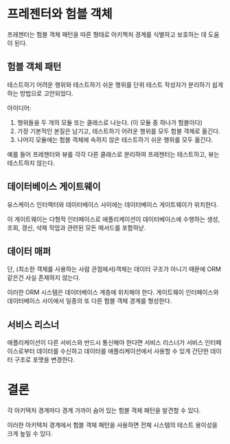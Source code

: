 # 프레젠터와 험블 객체

프레젠터는 험블 객체 패턴을 따른 형태로 아키첵처 경계를 식별하고 보호하는 데 도움이 된다.

## 험블 객체 패턴

테스트하기 어려운 행위와 테스트하기 쉬운 행위를 단위 테스트 작성자가 분리하기 쉽게 하는 방법으로 고안되었다.

아이디어: 
1. 행위들을 두 개의 모듈 또는 클래스로 나눈다. (이 모듈 중 하나가 험블이다)
2. 가장 기본적인 본질은 남기고, 테스트하기 어려운 행위를 모두 험블 객체로 옮긴다.
3. 나머지 모듈에는 험블 객체에 속하지 않은 테스트하기 쉬운 행위를 모두 옮긴다.

예를 들어 프레젠터와 뷰를 각각 다른 클래스로 분리하여 프레젠터는 테스트하고, 뷰는 테스트하지 않는다.

## 데이터베이스 게이트웨이

유스케이스 인터랙터와 데이터베이스 사이에는 데이터베이스 게이트웨이가 위치한다.

이 게이트웨이는 다형적 인터페이스로 애플리케이션이 데이터베이스에 수행하는 생성, 조회, 갱신, 삭제 작업과 관련된 모든 메서드를 포함하낟.

## 데이터 매퍼

단, (최소한 객체를 사용하는 사람 관점에서)객체는 데이터 구조가 아니기 때문에 ORM같은건 사실 존재하지 않는다.

이러한 ORM 시스템은 데이터베이스 계층에 위치해야 한다. 게이트웨이 인터페이스와 데이터베이스 사이에서 일종의 또 다른 험블 객체 경계를 형성한다.

## 서비스 리스너

애플리케이션이 다른 서비스와 반드시 통신해야 한다면 서비스 리스너가 서비스 인터페이스로부터 데이터를 수신하고 데이터를 애플리케이션에서 사용할 수 있게 간단한 데이터 구조로 포맷을 변경한다.

# 결론

각 아키텍처 경계마다 경계 가까이 숨어 있는 험블 객체 패턴을 발견할 수 있다.

이러한 아키텍처 경계에서 험블 객체 패턴을 사용하면 전체 시스템의 테스트 용이성을 크게 높일 수 있다.
